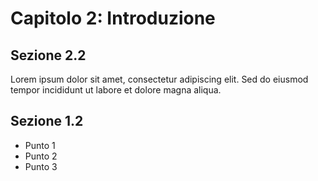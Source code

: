 # Capitolo 2: Introduzione

## Sezione 2.2
Lorem ipsum dolor sit amet, consectetur adipiscing elit. Sed do eiusmod tempor incididunt ut labore et dolore magna aliqua.

## Sezione 1.2
* Punto 1
* Punto 2
* Punto 3
